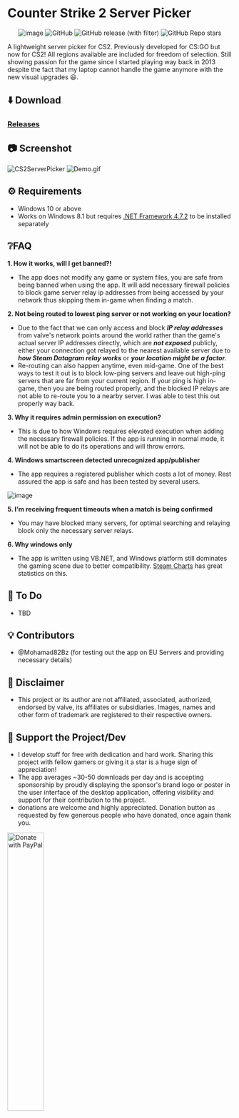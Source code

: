 # Counter Strike 2 Server Picker
<div align="center">
 
  ![image](https://img.shields.io/github/downloads/FN-FAL113/cs2-server-picker/total.svg)
  ![GitHub](https://img.shields.io/github/license/FN-FAL113/cs2-server-picker)
  ![GitHub release (with filter)](https://img.shields.io/github/v/release/FN-FAL113/cs2-server-picker)
  ![GitHub Repo stars](https://img.shields.io/github/stars/FN-FAL113/cs2-server-picker)

</div>

A lightweight server picker for CS2. Previously developed for CS:GO but now for CS2! All regions available are included for freedom of selection. Still showing passion for the game since I started playing way back in 2013 despite the fact that my laptop cannot handle the game anymore with the new visual upgrades 😃.

## ⬇️ Download
### [Releases](https://github.com/FN-FAL113/csgo-server-picker/releases)

## 📷 Screenshot
![CS2ServerPicker](https://github.com/FN-FAL113/cs2-server-picker/assets/88238718/3e574931-f3f1-4b41-afdc-7dd33a6f87f8)
![Demo.gif](https://github.com/FN-FAL113/cs2-server-picker/assets/88238718/a46e515c-d591-49e2-ac98-f6f0088bf8eb)

## ⚙️ Requirements
- Windows 10 or above
- Works on Windows 8.1 but requires [.NET Framework 4.7.2](https://dotnet.microsoft.com/en-us/download/dotnet-framework/thank-you/net472-web-installer) to be installed separately

## ❔FAQ
**1. How it works, will I get banned?!**
 - The app does not modify any game or system files, you are safe from being banned when using the app. It will add necessary firewall policies to block game server relay ip addresses from being accessed by your network thus skipping them in-game when finding a match.

**2. Not being routed to lowest ping server or not working on your location?**
  - Due to the fact that we can only access and block **_IP relay addresses_** from valve's network points around the world rather than the game's actual server IP addresses directly, which are **_not exposed_** publicly, either your connection got relayed to the nearest available server due to **_how Steam Datagram relay works_** or **_your location might be a factor_**. 
- Re-routing can also happen anytime, even mid-game. One of the best ways to test it out is to block low-ping servers and leave out high-ping servers that are far from your current region. If your ping is high in-game, then you are being routed properly, and the blocked IP relays are not able to re-route you to a nearby server. I was able to test this out properly way back.

**3. Why it requires admin permission on execution?<br>**
  - This is due to how Windows requires elevated execution when adding the necessary firewall policies. If the app is running in normal mode, it will not be able to do its operations and will throw errors.

**4. Windows smartscreen detected unrecognized app/publisher<br>**
  - The app requires a registered publisher which costs a lot of money. Rest assured the app is safe and has been tested by several users.

![image](https://github.com/FN-FAL113/csgo-server-picker/assets/88238718/fe0af8a8-4195-457e-bbbf-3a772e7f646c)

**5. I'm receiving frequent timeouts when a match is being confirmed<br>**
  - You may have blocked many servers, for optimal searching and relaying block only the necessary server relays.

**6. Why windows only<br>**
  - The app is written using VB.NET, and Windows platform still dominates the gaming scene due to better compatibility. [Steam Charts](https://store.steampowered.com/hwsurvey/) has great statistics on this.

## 📔 To Do
- TBD

## 💡 Contributors
- @Mohamad82Bz (for testing out the app on EU Servers and providing necessary details)

## 🔽 Disclaimer
- This project or its author are not affiliated, associated, authorized, endorsed by valve, its affiliates or subsidiaries. Images, names and other form of trademark are registered to their respective owners.

## 💖 Support the Project/Dev
- I develop stuff for free with dedication and hard work. Sharing this project with fellow gamers or giving it a star is a huge sign of appreciation!</br>
- The app averages ~30-50 downloads per day and is accepting sponsorship by proudly displaying the sponsor's brand logo or poster in the user interface of the desktop application, offering visibility and support for their contribution to the project. <br/>
- donations are welcome and highly appreciated. Donation button as requested by few generous people who have donated, once again thank you. <br/>
<a href="https://www.paypal.com/paypalme/ameliaOrbeta" target=_blank>
  <img src="https://raw.githubusercontent.com/stefan-niedermann/paypal-donate-button/master/paypal-donate-button.png" alt="Donate with PayPal" width="40%" />
</a>
